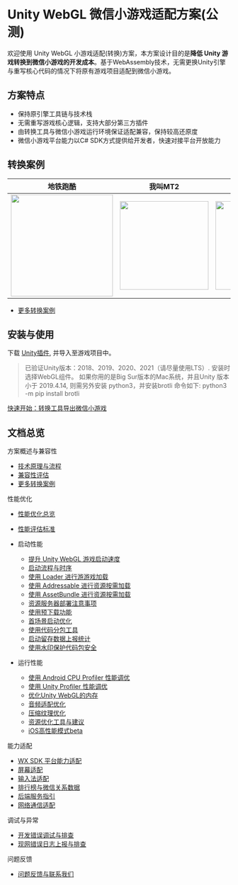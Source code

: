 # Unity WebGL 微信小游戏适配方案(公测)

欢迎使用 Unity WebGL 小游戏适配(转换)方案，本方案设计目的是**降低 Unity 游戏转换到微信小游戏的开发成本**。基于WebAssembly技术，无需更换Unity引擎与重写核心代码的情况下将原有游戏项目适配到微信小游戏。
 
## 方案特点
* 保持原引擎工具链与技术栈
* 无需重写游戏核心逻辑，支持大部分第三方插件
* 由转换工具与微信小游戏运行环境保证适配兼容，保持较高还原度
* 微信小游戏平台能力以C# SDK方式提供给开发者，快速对接平台开放能力


## 转换案例
| 地铁跑酷 | 我叫MT2 | 翡翠大师小游戏 | 神枪手杰克 |
| --- | --- | --- | --- |
| <image src='image/showcase23.png' width="230"/> | <image src='image/showcase24.png' width="200"/> |  <image src='image/showcase8.png' width="200"/>| <image src='image/showcase13.png' width="200"/> |

- [更多转换案例](Design/ShowCase.md)

## 安装与使用

下载 [Unity插件](https://res.wx.qq.com/wechatgame/product/webpack/userupload/wasm_plugin/minigame.unitypackage), 并导入至游戏项目中。

> 已验证Unity版本：2018、2019、2020、2021（请尽量使用LTS）. 安装时选择WebGL组件。
> 如果你用的是Big Sur版本的Mac系统，并且Unity 版本小于 2019.4.14, 则需另外安装 python3，并安装brotli 命令如下: python3 -m pip install brotli

[快速开始：转换工具导出微信小游戏](Design/Transform.md)
 
## 文档总览
方案概述与兼容性
- [技术原理与流程](Design/Summary.md)
- [兼容性评估](Design/Evaluation.md)
- [更多转换案例](Design/ShowCase.md)

性能优化
- [性能优化总览](Design/PerfOptimization.md)
- [性能评估标准](Design/PerfMeasure.md)
- 启动性能

  - [提升 Unity WebGL 游戏启动速度](Design/StartupOptimization.md)
  - [启动流程与时序](Design/Startup.md)
  - [使用 Loader 进行游游戏加载](Design/UsingLoader.md)
  - [使用 Addressable 进行资源按需加载](Design/UsingAddressable.md)
  - [使用 AssetBundle 进行资源按需加载](Design/UsingAssetBundle.md)
  - [资源服务器部署注意事项](Design/DataCDN.md)
  - [使用预下载功能](Design/UsingPreload.md)
  - [首场景启动优化](Design/FirstSceneOptimization.md)
  - [使用代码分包工具](Design/WasmSplit.md)
  - [启动留存数据上报统计](Design/ReportStartupStat.md)
  - [使用水印保护代码包安全](Design/wasmWaterMark.md)

- 运行性能
  - [使用 Android CPU Profiler 性能调优](Design/AndroidProfile.md)
  - [使用 Unity Profiler 性能调优](Design/UnityProfiler.md)
  - [优化Unity WebGL的内存](Design/OptimizationMemory.md)
  - [音频适配优化](Design/AudioOptimization.md)
  - [压缩纹理优化](Design/CompressedTexture.md)
  - [资源优化工具与建议](Design/AssetOptimization.md)
  - [iOS高性能模式beta](Design/iOSOptimization.md)

能力适配

- [WX SDK 平台能力适配](Design/WX_SDK.md)
- [屏幕适配](Design/fixScreen.md)
- [输入法适配](Design/InputAdaptation.md)
- [排行榜与微信关系数据](Design/OpenData.md)
- [后端服务指引](Design/BackendServiceStartup.md)
- [网络通信适配](Design/UsingNetworking.md)

调试与异常
- [开发错误调试与排查](Design/DebugAndException.md)
- [现网错误日志上报与排查](Design/IssueForProduction.md)

问题反馈

- [问题反馈与联系我们](Design/IssueAndContact.md)

